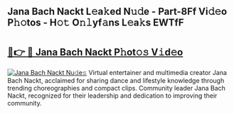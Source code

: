 ## Jana Bach Nackt L𝚎a𝚔ed N𝚞𝚍e - Part-8Ff Vi𝚍𝚎o P𝚑𝚘tos - H𝚘𝚝 O𝚗𝚕yf𝚊ns L𝚎a𝚔s EWTfF

# <h2><a href="http://kf1ctn.oniu.top/?m=Jana+Bach+Nackt">🔗👉 🔴 Jana Bach Nackt P𝚑ot𝚘𝚜 V𝚒d𝚎o</a></h2>

[![Jana Bach Nackt Nu𝚍e𝚜](https://i.imgur.com/0qMVB7G.gif)](http://kf1ctn.oniu.top/?m=Jana+Bach+Nackt)
Virtual entertainer and multimedia creator Jana Bach Nackt, acclaimed for sharing dance and lifestyle knowledge through trending choreographies and compact clips. Community leader Jana Bach Nackt, recognized for their leadership and dedication to improving their community.  
